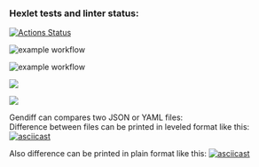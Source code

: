 ### Hexlet tests and linter status:
[![Actions Status](https://github.com/LenaVolkova/python-project-lvl2/workflows/hexlet-check/badge.svg)](https://github.com/LenaVolkova/python-project-lvl2/actions)

![example workflow](https://github.com/LenaVolkova/python-project-lvl2/actions/workflows/linter-check.yml/badge.svg)

![example workflow](https://github.com/LenaVolkova/python-project-lvl2/actions/workflows/test-check.yml/badge.svg)

<a href="https://codeclimate.com/github/LenaVolkova/python-project-lvl2/maintainability"><img src="https://api.codeclimate.com/v1/badges/32e1c78a48bc3c1fd102/maintainability" /></a>

<a href="https://codeclimate.com/github/LenaVolkova/python-project-lvl2/test_coverage"><img src="https://api.codeclimate.com/v1/badges/32e1c78a48bc3c1fd102/test_coverage" /></a>

Gendiff can compares two JSON or YAML files:<br>
Difference between files can be printed in leveled format like this:<br>
[![asciicast](https://asciinema.org/a/NRudPg6s8uO0yIpw1dxyfgXqY.svg)](https://asciinema.org/a/NRudPg6s8uO0yIpw1dxyfgXqY)

Also difference can be printed in plain format like this:
[![asciicast](https://asciinema.org/a/oZDaP1rZACZ0npKlUCCyNzT9u.svg)](https://asciinema.org/a/oZDaP1rZACZ0npKlUCCyNzT9u)


